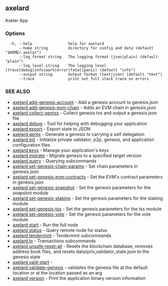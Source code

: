 ## axelard

Axelar App

### Options

```
  -h, --help                help for axelard
      --home string         directory for config and data (default "$HOME/.axelar")
      --log_format string   The logging format (json|plain) (default "plain")
      --log_level string    The logging level (trace|debug|info|warn|error|fatal|panic) (default "info")
      --output string       Output format (text|json) (default "text")
      --trace               print out full stack trace on errors
```

### SEE ALSO

* [axelard add-genesis-account](axelard_add-genesis-account.md)	 - Add a genesis account to genesis.json
* [axelard add-genesis-evm-chain](axelard_add-genesis-evm-chain.md)	 - Adds an EVM chain in genesis.json
* [axelard collect-gentxs](axelard_collect-gentxs.md)	 - Collect genesis txs and output a genesis.json file
* [axelard debug](axelard_debug.md)	 - Tool for helping with debugging your application
* [axelard export](axelard_export.md)	 - Export state to JSON
* [axelard gentx](axelard_gentx.md)	 - Generate a genesis tx carrying a self delegation
* [axelard init](axelard_init.md)	 - Initialize private validator, p2p, genesis, and application configuration files
* [axelard keys](axelard_keys.md)	 - Manage your application's keys
* [axelard migrate](axelard_migrate.md)	 - Migrate genesis to a specified target version
* [axelard query](axelard_query.md)	 - Querying subcommands
* [axelard set-genesis-chain-params](axelard_set-genesis-chain-params.md)	 - Set chain parameters in genesis.json
* [axelard set-genesis-evm-contracts](axelard_set-genesis-evm-contracts.md)	 - Set the EVM's contract parameters in genesis.json
* [axelard set-genesis-snapshot](axelard_set-genesis-snapshot.md)	 - Set the genesis parameters for the snapshot module
* [axelard set-genesis-staking](axelard_set-genesis-staking.md)	 - Set the genesis parameters for the staking module
* [axelard set-genesis-tss](axelard_set-genesis-tss.md)	 - Set the genesis parameters for the tss module
* [axelard set-genesis-vote](axelard_set-genesis-vote.md)	 - Set the genesis parameters for the vote module
* [axelard start](axelard_start.md)	 - Run the full node
* [axelard status](axelard_status.md)	 - Query remote node for status
* [axelard tendermint](axelard_tendermint.md)	 - Tendermint subcommands
* [axelard tx](axelard_tx.md)	 - Transactions subcommands
* [axelard unsafe-reset-all](axelard_unsafe-reset-all.md)	 - Resets the blockchain database, removes address book files, and resets data/priv_validator_state.json to the genesis state
* [axelard vald-start](axelard_vald-start.md)	 - 
* [axelard validate-genesis](axelard_validate-genesis.md)	 - validates the genesis file at the default location or at the location passed as an arg
* [axelard version](axelard_version.md)	 - Print the application binary version information


